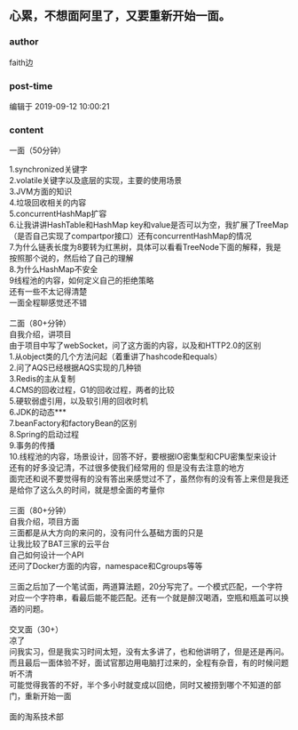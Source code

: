 ## 心累，不想面阿里了，又要重新开始一面。
### author 
faith边
### post-time 

编辑于  2019-09-12 10:00:21
### content 
<div class="post-topic-des nc-post-content">
 <p>
  一面（50分钟）
 </p>
 <div>
  1.synchronized关键字
 </div>
 <div>
  2.volatile关键字以及底层的实现，主要的使用场景
 </div>
 <div>
  3.JVM方面的知识
 </div>
 <div>
  4.垃圾回收相关的内容
 </div>
 <div>
  5.concurrentHashMap扩容
 </div>
 <div>
  6.让我讲讲HashTable和HashMap key和value是否可以为空，我扩展了TreeMap（是否自己实现了compartpor接口）还有concurrentHashMap的情况
 </div>
 <div>
  7.为什么链表长度为8要转为红黑树，具体可以看看TreeNode下面的解释，我是按照那个说的，然后给了自己的理解
 </div>
 <div>
  8.为什么HashMap不安全
 </div>
 <div>
  9线程池的内容，如何定义自己的拒绝策略
 </div>
 <div>
  还有一些不太记得清楚
 </div>
 <div>
  一面全程聊感觉还不错
 </div>
 <div>
  <br/>
 </div>
 <div>
  二面（80+分钟）
 </div>
 <div>
  自我介绍，讲项目
 </div>
 <div>
  由于项目中写了webSocket，问了这方面的内容，以及和HTTP2.0的区别
 </div>
 <div>
  1.从object类的几个方法问起（着重讲了hashcode和equals）
 </div>
 <div>
  2.问了AQS已经根据AQS实现的几种锁
 </div>
 <div>
  3.Redis的主从复制
 </div>
 <div>
  4.CMS的回收过程，G1的回收过程，两者的比较
 </div>
 <div>
  5.硬软弱虚引用，以及软引用的回收时机
 </div>
 <div>
  6.JDK的动态***
 </div>
 <div>
  7.beanFactory和factoryBean的区别
 </div>
 <div>
  8.Spring的启动过程
 </div>
 <div>
  9.事务的传播
 </div>
 <div>
  10.线程池的内容，场景设计，回答不好，要根据IO密集型和CPU密集型来设计
 </div>
 <div>
  还有的好多没记清，不过很多使我们经常用的 但是没有去注意的地方
 </div>
 <div>
  面完还和说不要觉得有的没有答出来感觉过不了，虽然你有的没有答上来但是我还是给你了这么久的时间，就是想全面的考量你
 </div>
 <div>
  <br/>
 </div>
 <div>
  三面（80+分钟）
 </div>
 <div>
  自我介绍，项目方面
 </div>
 <div>
  三面都是从大方向的来问的，没有问什么基础方面的只是
 </div>
 <div>
  让我比较了BAT三家的云平台
 </div>
 <div>
  自己如何设计一个API
 </div>
 <div>
  还问了Docker方面的内容，namespace和Cgroups等等
 </div>
 <div>
  <br/>
 </div>
 <div>
  三面之后加了一个笔试面，两道算法题，20分写完了。一个模式匹配，一个字符对应一个字符串，看最后能不能匹配。还有一个就是醉汉喝酒，空瓶和瓶盖可以换酒的问题。
 </div>
 <div>
  <br/>
 </div>
 <div>
  交叉面（30+）
 </div>
 <div>
  凉了
 </div>
 <div>
  问我实习，但是我实习时间太短，没有太多讲了，也和他讲明了，但是还是再问。
 </div>
 <div>
  而且最后一面体验不好，面试官那边用电脑打过来的，全程有杂音，有的时候问题听不清
 </div>
 <div>
  可能觉得我答的不好，半个多小时就变成以回绝，同时又被捞到哪个不知道的部门，重新开始一面
 </div>
 <div>
  <br/>
 </div>
 <div>
  面的淘系技术部
 </div>
 <div>
  <br/>
 </div>
 <div>
  <br/>
 </div>
</div>
